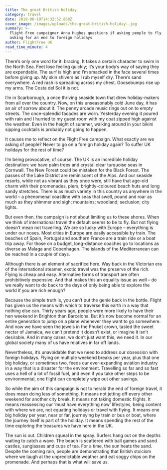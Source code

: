 ```yaml
---
title: The great British holiday
category: travel
date: 2019-06-10T14:32:52.868Z
cover_image: /images/uploads/the-great-british-holiday-.jpg
summary: >-
  Flight Free campaigner Anna Hughes questions if asking people to fly less is
  asking for an end to foreign holidays
author: FlightFree UK
read_time_minute: 4
---
```

There’s only one word for it: bracing. It takes a certain character to swim in the North Sea. Feet lose feeling quickly; it’s your body’s way of saying they are expendable. The surf is high and I’m smacked in the face several times before giving up. My skin shivers as I rub myself dry. There’s sand everywhere. A red rash is spreading across my chest. Goosebumps rise up my arms. The Costa del Sol it is not.



I’m in Scarborough, a once thriving seaside town that drew holiday-makers from all over the country. Now, on this unseasonably cold June day, it has an air of sorrow about it. The penny arcade music rings out on to empty streets. The once-splendid facades are worn. Yesterday evening it poured with rain and I hurried to my guest room with my coat zipped high against the weather. Even in the height of summer, walking around in your bikini sipping cocktails is probably not going to happen.



It causes me to reflect on the Flight Free campaign. What exactly are we asking of people? Never to go on a foreign holiday again? To suffer UK holidays for the rest of time? 



I’m being provocative, of course. The UK is an incredible holiday destination: we have palm trees and crystal clear turquoise seas in Cornwall. The New Forest could be mistaken for the Black Forest. The passes of the Lake District are reminiscent of the Alps. And our seaside resorts, while not as vibrant as they once were, still have that age-old charm with their promenades, piers, brightly-coloured beach huts and long sandy stretches. There is as much variety in this country as anywhere in the world – a phenomenal coastline with seas that swell, pound and roar as much as they shimmer and sigh; mountains; woodland; seclusion; city lights. 



But even then, the campaign is not about limiting us to these shores. When we think of international travel the default seems to be to fly. But not flying doesn’t mean not travelling. We are so lucky with Europe – everything is under our noses. Most cities in Europe are easily accessible by train. The beaches of Spain, Portugal and southern France are a train ride or a boat trip away. For those on a budget, long-distance coaches go to locations as diverse as Malaga and Copenhagen. The islands of the Mediterranean can be reached in a couple of days. 



Although there is an element of sacrifice here. Way back in the Victorian era of the international steamer, exotic travel was the preserve of the rich. Flying is cheap and easy. Alternative forms of transport are often prohibitively expensive. And that makes this an equality issue as well – do we really want to do back to the days of only being able to explore the world if you are rich enough? 



Because the simple truth is, you can’t put the genie back in the bottle. Flight has given us the means with which to traverse this earth in a way that nothing else can. Thirty years ago, people were more likely to have their hen weekend in Brighton than Barcelona. But it’s now become normal for an entire generation to jump on a plane whenever they want to go somewhere. And now we have seen the jewels in the Phuket crown, tasted the sweet nectar of Jamaica, we can’t pretend it doesn’t exist, or imagine it isn’t desirable. And in many cases, we don’t just want this, we need it. In our global society many of us have relatives in far off lands.



Nevertheless, it’s unavoidable that we need to address our obsession with foreign holidays. Flying on multiple weekend breaks per year, plus that one big holiday, or sometimes two, feeds our ever-expanding aviation industry in a way that is a disaster for the environment. Travelling so far and so fast uses a hell of a lot of fossil fuel, and even if you take other steps to be environmental, one flight can completely wipe out other savings. 



So while the aim of this campaign is not to herald the end of foreign travel, it does mean doing less of something. It means not jetting off every other weekend for another city break. It means not taking domestic flights. It means reassessing our ‘must have everything now’ lifestyles, being content with where we are, not equating holidays or travel with flying. It means one big holiday per year, near or far, journeying by train or bus or boat, where the journey itself is part of the holiday. It means spending the rest of the time exploring the treasures we have here in the UK.



The sun is out. Children squeal in the spray. Surfers hang out on the depths waiting to catch a wave. The beach is scattered with ball games and sand castles, sunglasses and cups of tea. For a time, the sun heats the sand. Despite the coming rain, people are demonstrating that British stoicism where we laugh at the unpredictable weather and eat soggy chips on the promenade. And perhaps that is what will save us.
